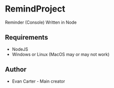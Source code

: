 # RemindProject
Reminder (Console) Written in Node

## Requirements
 * NodeJS
 * Windows or Linux (MacOS may or may not work)
## Author
  * Evan Carter - Main creator
